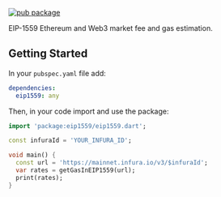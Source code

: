 [![pub package](https://img.shields.io/pub/v/eip1559.svg)](https://pub.dartlang.org/packages/eip1559)

EIP-1559 Ethereum and Web3 market fee and gas estimation.

## Getting Started

In your `pubspec.yaml` file add:

``` yaml
dependencies:
  eip1559: any
```

Then, in your code import and use the package:

``` dart
import 'package:eip1559/eip1559.dart';

const infuraId = 'YOUR_INFURA_ID';

void main() {
  const url = 'https://mainnet.infura.io/v3/$infuraId';
  var rates = getGasInEIP1559(url);
  print(rates);
}
```
